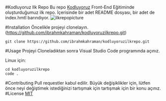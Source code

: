#Kodluyoruz Ilk Repo
Bu repo [Kodluyoruz](kodluyoruz.org) Front-End Eğitiminde oluşturduğumuz ilk repo. İçerisinde bir adet README dosyası, bir adet de index.hmtl barındıyor.
![ilkrepopicture]()

#Installation
Öncelikle projeyi clonelayın. (https://github.com/ibrahmkahraman/kodluyoruzilkrepo.git)
```
git clone https://github.com/ibrahmkahraman/kodluyoruzilkrepo.git
```
#Usage
Projeyi Cloneladıktan sonra Visual Studio Code programında açınız.

Linux için:
```
cd kodluyoruzilkrepo
code .
```
#Contributing
Pull requestler kabul edilir. Büyük değişiklikler için, lütfen önce neyi değiştimek istediğinizi tartışmak için tartışmak için bir konu açınız.
#License
[MIT](https://choosealicense.com/licenses/mit/)